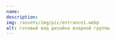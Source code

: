 ```yaml
---
name:
description:
img: /assets/img/pic/entrance1.webp
alt: готовый вид дизайна входной группы
---
```

